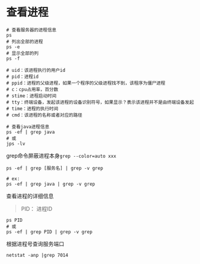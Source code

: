 # 查看进程

```shell
# 查看服务器的进程信息
ps
# 列出全部的进程
ps -e  
# 显示全部的列
ps -f  

# uid：该进程执行的用户id  
# pid：进程id  
# ppid：进程的父级进程，如果一个程序的父级进程找不到，该程序为僵尸进程  
# c：cpu占用率，百分数  
# stime：进程启动时间  
# tty：终端设备，发起该进程的设备识别符号，如果显示？表示该进程并不是由终端设备发起  
# time：进程的执行时间  
# cmd：该进程的名称或者对应的路径

# 查看java进程信息
ps -ef | grep java
# 或 
jps -lv
```

grep命令屏蔽进程本身`grep --color=auto xxx`

```shell
ps -ef | grep [服务名] | grep -v grep

# ex:
ps -ef | grep java | grep -v grep
```

查看进程的详细信息

> PID： 进程ID

```shell
ps PID
# 或
ps -ef | grep PID | grep -v grep
```

根据进程号查询服务端口

```shell
netstat -anp |grep 7014
```
